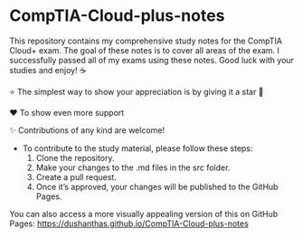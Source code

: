 # CompTIA-Cloud-plus-notes

This repository contains my comprehensive study notes for the CompTIA Cloud+ exam. The goal of these notes is to cover all areas of the exam. I successfully passed all of my exams using these notes. Good luck with your studies and enjoy! ☕

⭐️ The simplest way to show your appreciation is by giving it a star 🤩 

❤️ To show even more support

✨ Contributions of any kind are welcome!

 - To contribute to the study material, please follow these steps:
    1.	Clone the repository.
    2.	Make your changes to the .md files in the src folder.
    3.	Create a pull request.
    4.	Once it’s approved, your changes will be published to the GitHub Pages.



You can also access a more visually appealing version of this on GitHub Pages: https://dushanthas.github.io/CompTIA-Cloud-plus-notes

